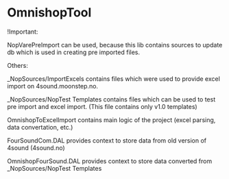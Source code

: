 # OmnishopTool

!Important:

NopVarePreImport can be used, because this lib 
contains sources to update db which is used in 
creating pre imported files.

Others:

_NopSources/ImportExcels contains files which were 
used to provide excel import on 4sound.moonstep.no.

_NopSources/NopTest Templates contains files which 
can be used to test pre import and excel import. 
(This file contains only v1.0 templates)

OmnishopToExcelImport contains main logic of the
project (excel parsing, data convertation, etc.)

FourSoundCom.DAL provides context to store data
from old version of 4sound (4sound.no)

OmnishopFourSound.DAL provides context to store
data converted from _NopSources/NopTest Templates

